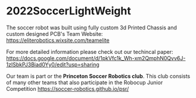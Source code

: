 # 2022SoccerLightWeight
 

The soccer robot was built using fully custom 3d Printed Chassis and custom designed PCB's
Team Website:
https://eliterobotics.wixsite.com/teamelite

For more detailed information please check out our techincal paper:
https://docs.google.com/document/d/1pkVfc1k_Wh-xm2QmphN0Qvv6J-1zISbkPJ3Biad0Yy0/edit?usp=sharing

Our team is part or the **Princeton Soccer Robotics club**. This club consists of many other teams that also participate in the Robocup Junior Competition
https://soccer-robotics.github.io/psr/
